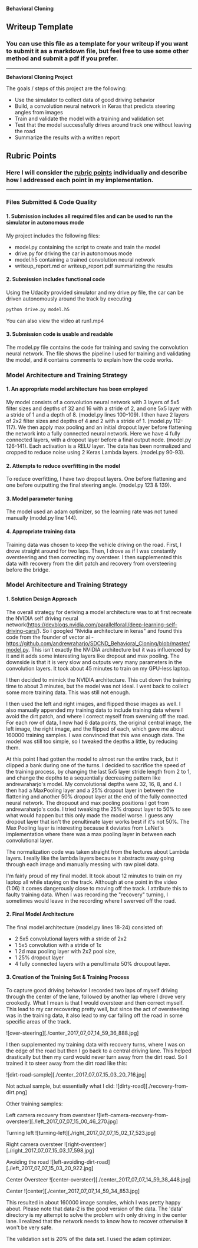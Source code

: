 **Behavioral Cloning** 

## Writeup Template

### You can use this file as a template for your writeup if you want to submit it as a markdown file, but feel free to use some other method and submit a pdf if you prefer.

---

**Behavioral Cloning Project**

The goals / steps of this project are the following:
* Use the simulator to collect data of good driving behavior
* Build, a convolution neural network in Keras that predicts steering angles from images
* Train and validate the model with a training and validation set
* Test that the model successfully drives around track one without leaving the road
* Summarize the results with a written report


## Rubric Points
### Here I will consider the [rubric points](https://review.udacity.com/#!/rubrics/432/view) individually and describe how I addressed each point in my implementation.  

---
### Files Submitted & Code Quality

#### 1. Submission includes all required files and can be used to run the simulator in autonomous mode

My project includes the following files:
* model.py containing the script to create and train the model
* drive.py for driving the car in autonomous mode
* model.h5 containing a trained convolution neural network 
* writeup_report.md or writeup_report.pdf summarizing the results

#### 2. Submission includes functional code
Using the Udacity provided simulator and my drive.py file, the car can be driven autonomously around the track by executing 
```sh
python drive.py model.h5
```

You can also view the video at run1.mp4

#### 3. Submission code is usable and readable

The model.py file contains the code for training and saving the convolution neural network. The file shows the pipeline I used for training and validating the model, and it contains comments to explain how the code works.

### Model Architecture and Training Strategy

#### 1. An appropriate model architecture has been employed

My model consists of a convolution neural network with 3 layers of 5x5 filter sizes and depths of 32 and 16 with a stride of 2, and one 5x5 layer with a stride of 1 and a depth of 8.  (model.py lines 100-109). I then have 2 layers of 2x2 filter sizes and depths of 4 and 2 with a stride of 1. (model.py 112-117). We then apply max pooling and an initial dropout layer before flattening the network into a fully connected neural network. Here we have 4 fully connected layers, with a dropout layer before a final output node. (model.py 126-141). Each activation is a RELU layer. The data has been normalized and cropped to reduce noise using 2 Keras Lambda layers. (model.py 90-93).

#### 2. Attempts to reduce overfitting in the model

To reduce overfitting, I have two dropout layers. One before flattening and one before outputting the final steering angle. (model.py 123 & 139).

#### 3. Model parameter tuning

The model used an adam optimizer, so the learning rate was not tuned manually (model.py line 144).

#### 4. Appropriate training data

Training data was chosen to keep the vehicle driving on the road. First, I drove straight around for two laps. Then, I drove as if I was constantly oversteering and then correcting my oversteer. I then supplemented this data with recovery from the dirt patch and recovery from oversteering before the bridge.

### Model Architecture and Training Strategy

#### 1. Solution Design Approach

The overall strategy for deriving a model architecture was to at first recreate the NVIDIA self driving neural network(https://devblogs.nvidia.com/parallelforall/deep-learning-self-driving-cars/). So I googled "Nvidia architecture in keras" and found this code from the founder of vector ai - https://github.com/andrewraharjo/SDCND_Behavioral_Cloning/blob/master/model.py. This isn't exactly the NVIDIA architecture but it was influenced by it and it adds some interesting layers like dropout and max pooling. The downside is that it is very slow and outputs very many parameters in the convolution layers. It took about 45 minutes to train on my GPU-less laptop. 

I then decided to mimick the NVIDIA architecture. This cut down the training time to about 3 minutes, but the model was not ideal. I went back to collect some more training data. This was still not enough. 

I then used the left and right images, and flipped those images as well. I also manually appended my training data to include training data where I avoid the dirt patch, and where I correct myself from swerving off the road. For each row of data, I now had 6 data points, the original central image, the left image, the right image, and the flipped of each, which gave me about 160000 training samples. I was convinced that this was enough data. The model was still too simple, so I tweaked the depths a little, by reducing them.

At this point I had gotten the model to almost run the entire track, but it clipped a bank during one of the turns. I decided to sacrifice the speed of the training process, by changing the last 5x5 layer stride length from 2 to 1, and change the depths to a sequentially decreasing pattern like andrewraharjo's model. My convolutional depths were 32, 16, 8, and 4. I then had a MaxPooling layer and a 25% dropout layer in between the flattening and another 50% dropout layer at the end of the fully connected neural network. The dropuout and max pooling positions I got from andrewraharjo's code. I tried tweaking the 25% dropout layer to 50% to see what would happen but this only made the model worse. I guess any dropout layer that isn't the penultimate layer works best if it's not 50%. The Max Pooling layer is interesting because it deviates from LeNet's implementation where there was a max pooling layer in between each convolutional layer. 

The normalization code was taken straight from the lectures about Lambda layers. I really like the lambda layers because it abstracts away going through each image and manually messing with raw pixel data. 

I'm fairly proud of my final model. It took about 12 minutes to train on my laptop all while staying on the track. Although at one point in the video (1:06) it comes dangerously close to moving off the track. I attribute this to faulty training data. When I was recording the "recovery" turning, I sometimes would leave in the recording where I swerved off the road.


#### 2. Final Model Architecture

The final model architecture (model.py lines 18-24) consisted of:
* 2 5x5 convolutional layers with a stride of 2x2 
* 1 5x5 convolution with a stride of 1x  
* 1 2d max pooling layer with 2x2 pool size, 
* 1 25% dropout layer 
* 4 fully connected layers with a penultimate 50% droupout layer.

#### 3. Creation of the Training Set & Training Process

To capture good driving behavior I recorded two laps of myself driving through the center of the lane, followed by another lap where I drove very crookedly. What I mean is that I would oversteer and then correct myself. This lead to my car recovering pretty well, but since the act of oversteering was in the training data, it also lead to my car falling off the road in some specific areas of the track. 

![over-steering][./center_2017_07_07_14_59_36_888.jpg]

I then supplemented my training data with recovery turns, where I was on the edge of the road but then I go back to a central driving lane. This helped drastically but then my card would never turn away from the dirt road. So I trained it to steer away from the dirt road like this:

![dirt-road-sample][./center_2017_07_07_15_03_20_716.jpg]

Not actual sample, but essentially what I did:
![dirty-road][./recovery-from-dirt.png]


Other training samples:

Left camera recovery from oversteer
![left-camera-recovery-from-oversteer][./left_2017_07_07_15_00_46_270.jpg]

Turning left
![turning-left][./right_2017_07_07_15_02_17_523.jpg]

Right camera oversteer
![right-oversteer][./right_2017_07_07_15_03_17_598.jpg]

Avoiding the road
![left-avoiding-dirt-road][./left_2017_07_07_15_03_20_922.jpg]

Center Oversteer
![center-oversteer][./center_2017_07_07_14_59_38_448.jpg]

Center
![center][./center_2017_07_07_14_59_34_853.jpg]

This resulted in about 160000 image samples, which I was pretty happy about. Please note that data-2 is the good version of the data. The 'data' directory is my attempt to solve the problem with only driving in the center lane. I realized that the network needs to know how to recover otherwise it won't be very safe.

The validation set is 20% of the data set. I used the adam optimizer. 

